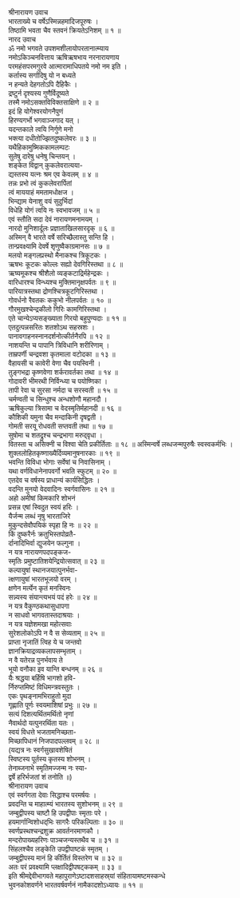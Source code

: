 श्रीनारायण उवाच  
भारताख्ये च वर्षेऽस्मिन्नहमादिजपूरुषः ।  
तिष्ठामि भवता चैव स्तवनं क्रियतेऽनिशम् ॥ १ ॥  
नारद उवाच  
ॐ नमो भगवते उपशमशीलायोपरतानात्म्याय  
नमोऽकिञ्चनवित्ताय ऋषिऋषभाय नरनारायणाय  
परमहंसपरमगुरवे आत्मारामाधिपतये नमो नम इति ।  
कर्तास्य सर्गादिषु यो न बध्यते  
     न हन्यते देहगतोऽपि दैहिकैः ।  
द्रष्टुर्न दृश्यस्य गुणैर्विदूष्यते  
     तस्मै नमोऽसक्तविविक्तसाक्षिणे ॥ २ ॥  
इदं हि योगेश्वरयोगनैपुणं  
     हिरण्यगर्भो भगवाञ्जगाद यत् ।  
यदन्तकाले त्वयि निर्गुणे मनो  
     भक्त्या दधीतोज्झितदुष्कलेवरः ॥ ३ ॥  
यथैहिकामुष्मिककामलम्पटः  
     सुतेषु दारेषु धनेषु चिन्तयन् ।  
शङ्केत विद्वान् कुकलेवरात्यया-  
     द्यस्तस्य यत्नः श्रम एव केवलम् ॥ ४ ॥  
तन्नः प्रभो त्वं कुकलेवरार्पितां  
     त्वं माययाहं ममतामधोक्षज ।  
भिन्द्याम येनाशु वयं सुदुर्भिदां  
     विधेहि योगं त्वयि नः स्वभावजम् ॥ ५ ॥  
एवं स्तौति सदा देवं नारायणमनामयम् ।  
नारदो मुनिशार्दूलः प्रज्ञाताखिलसारदृक् ॥ ६ ॥  
अस्मिन् वै भारते वर्षे सरिच्छैलास्तु सन्ति हि ।  
तान्प्रवक्ष्यामि देवर्षे शृणुष्वैकाग्रमानसः ॥ ७ ॥  
मलयो मङ्गलप्रस्थो मैनाकश्च त्रिकूटकः ।  
ऋषभः कूटकः कोल्लः सह्यो देवगिरिस्तथा ॥ ८ ॥  
ऋष्यमूकश्च श्रीशैलो व्यङ्कटाद्रिर्महेन्द्रकः ।  
वारिधारश्च विन्ध्यश्च मुक्तिमानृक्षपर्वतः ॥ ९ ॥  
पारियात्रस्तथा द्रोणश्चित्रकूटगिरिस्तथा ।  
गोवर्धनो रैवतकः ककुभो नीलपर्वतः ॥ १० ॥  
गौरमुखश्चेन्द्रकीलो गिरिः कामगिरिस्तथा ।  
एते चान्येऽप्यसङ्ख्याता गिरयो बहुपुण्यदाः ॥ ११ ॥  
एतदुत्पन्नसरितः शतशोऽथ सहस्रशः ।  
पानावगाहनस्नानदर्शनोत्कीर्तनैरपि ॥ १२ ॥  
नाशयन्ति च पापानि त्रिविधानि शरीरिणाम् ।  
ताम्रपर्णी चन्द्रवशा कृतमाला वटोदका ॥ १३ ॥  
वैहायसी च कावेरी वेणा चैव पयस्विनी ।  
तुङ्गभद्रा कृष्णवेणा शर्करावर्तका तथा ॥ १४ ॥  
गोदावरी भीमरथी निर्विन्ध्या च पयोष्णिका ।  
तापी रेवा च सुरसा नर्मदा च सरस्वती ॥ १५ ॥  
चर्मण्वती च सिन्धुश्च अन्धशोणौ महानदौ ।  
ऋषिकुल्या त्रिसामा च वेदस्मृतिर्महानदी ॥ १६ ॥  
कौशिकी यमुना चैव मन्दाकिनी दृषद्वती ।  
गोमती सरयू रोधवती सप्तवती तथा ॥ १७ ॥  
सुषोमा च शतद्रुश्च चन्द्रभागा मरुद्‌वृधा ।  
वितस्ता च असिक्नी च विश्वा चेति प्रकीर्तिताः ॥ १८ ॥
अस्मिन्वर्षे लब्धजन्मपुरुषैः स्वस्वकर्मभिः ।  
शुक्ललोहितकृष्णाख्यैर्दिव्यमानुषनारकाः ॥ १९ ॥  
भवन्ति विविधा भोगाः सर्वेषां च निवासिनाम् ।  
यथा वर्णविधानेनापवर्गो भवति स्फुटम् ॥ २० ॥  
एतदेव च वर्षस्य प्राधान्यं कार्यसिद्धितः ।  
वदन्ति मुनयो वेदवादिनः स्वर्गवासिनः ॥ २१ ॥  
अहो अमीषां किमकारि शोभनं  
     प्रसन्न एषां स्विदुत स्वयं हरिः ।  
यैर्जन्म लब्धं नृषु भारताजिरे  
     मुकुन्दसेवौपयिकं स्पृहा हि नः ॥ २२ ॥  
किं दुष्करैर्नः क्रतुभिस्तपोव्रतै-  
     र्दानादिभिर्वा द्युजयेन फल्गुना ।  
न यत्र नारायणपदपङ्कज-  
     स्मृतिः प्रमुष्टातिशयेन्द्रियोत्सवात् ॥ २३ ॥  
कल्पायुषां स्थानजयात्पुनर्भवा-  
     त्क्षणायुषां भारतभूजयो वरम् ।  
क्षणेन मर्त्येन कृतं मनस्विनः  
     सन्न्यस्य संयान्त्यभयं पदं हरेः ॥ २४ ॥  
न यत्र वैकुण्ठकथासुधापगा  
     न साधवो भागवतास्तदाश्रयाः ।  
न यत्र यज्ञेशमखा महोत्सवाः  
     सुरेशलोकोऽपि न वै स सेव्यताम् ॥ २५ ॥  
प्राप्ता नृजातिं त्विह ये च जन्तवो  
     ज्ञानक्रियाद्रव्यकलापसम्भृताम् ।  
न वै यतेरन्न पुनर्भवाय ते  
     भूयो वनौका इव यान्ति बन्धनम् ॥ २६ ॥  
यैः श्रद्धया बर्हिषि भागशो हवि-  
     र्निरुप्तमिष्टं विधिमन्त्रवस्तुतः ।  
एकः पृथङ्नामभिराहुतो मुदा  
     गृह्णाति पूर्णः स्वयमाशिषां प्रभुः ॥ २७ ॥  
सत्यं दिशत्यर्थितमर्थितो नृणां  
     नैवार्थदो यत्पुनरर्थिता यतः ।  
स्वयं विधत्ते भजतामनिच्छता-  
     मिच्छापिधानं निजपादपल्लवम् ॥ २८ ॥  
(यद्यत्र नः स्वर्गसुखावशेषितं  
     स्विष्टस्य पूर्तस्य कृतस्य शोभनम् ।  
तेनाब्जनाभे स्मृतिमज्जन्म नः स्या-  
     द्वर्षे हरिर्भजतां शं तनोति ॥)  
श्रीनारायण उवाच  
एवं स्वर्गगता देवाः सिद्धाश्च परमर्षयः ।  
प्रवदन्ति च माहात्म्यं भारतस्य सुशोभनम् ॥ २९ ॥  
जम्बुद्वीपस्य चाष्टौ हि उपद्वीपाः स्मृताः परे ।  
हयमार्गान्विशोधद्‌भिः सागरैः परिकल्पिताः ॥ ३० ॥  
स्वर्णप्रस्थश्चन्द्रशुक्र आवर्तनरमाणकौ ।  
मन्दरोपाख्यहरिणः पाञ्चजन्यस्तथैव च ॥ ३१ ॥  
सिंहलश्चैव लङ्केति उपद्वीपाष्टकं स्मृतम् ।  
जम्बुद्वीपस्य मानं हि कीर्तितं विस्तरेण च ॥ ३२ ॥  
अतः परं प्रवक्ष्यामि प्लक्षादिद्वीपषट्ककम् ॥ ३३ ॥  
इति श्रीमद्देवीभागवते महापुराणेऽष्टादशसाहस्र्यां संहितायामष्टमस्कन्धे  
भुवनकोशवर्णने भारतवर्षवर्णनं नामैकादशोऽध्यायः ॥ ११ ॥
